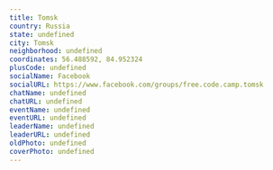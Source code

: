 ```yaml
---
title: Tomsk
country: Russia
state: undefined
city: Tomsk
neighborhood: undefined
coordinates: 56.488592, 84.952324
plusCode: undefined
socialName: Facebook
socialURL: https://www.facebook.com/groups/free.code.camp.tomsk
chatName: undefined
chatURL: undefined
eventName: undefined
eventURL: undefined
leaderName: undefined
leaderURL: undefined
oldPhoto: undefined
coverPhoto: undefined
---
```

